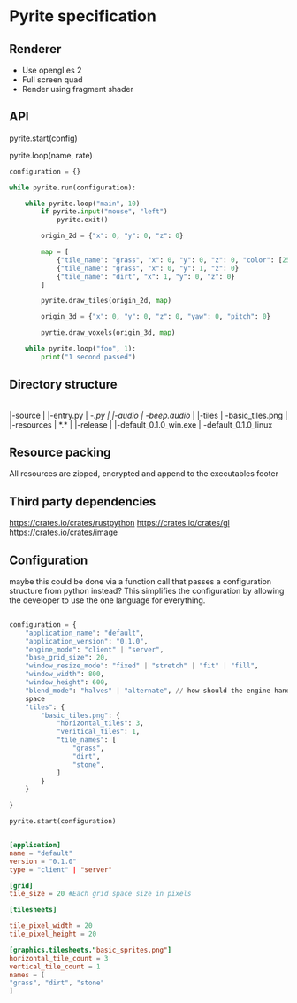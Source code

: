 # Pyrite specification

## Renderer

* Use opengl es 2
* Full screen quad
* Render using fragment shader 

## API

pyrite.start(config)

pyrite.loop(name, rate)

``` python
configuration = {}

while pyrite.run(configuration):

    while pyrite.loop("main", 10)
        if pyrite.input("mouse", "left")
            pyrite.exit()

        origin_2d = {"x": 0, "y": 0, "z": 0}

        map = [
            {"tile_name": "grass", "x": 0, "y": 0, "z": 0, "color": [255, 255, 255]}
            {"tile_name": "grass", "x": 0, "y": 1, "z": 0}
            {"tile_name": "dirt", "x": 1, "y": 0, "z": 0}
        ]

        pyrite.draw_tiles(origin_2d, map)

        origin_3d = {"x": 0, "y": 0, "z": 0, "yaw": 0, "pitch": 0}

        pyrtie.draw_voxels(origin_3d, map)

    while pyrite.loop("foo", 1):
        print("1 second passed")
```

## Directory structure

\
|-source
| |-entry.py
| \-*.py
|
|-audio
| \-beep.audio*
|
|-tiles
| \-basic_tiles.png
|
|-resources
| \*.*
|
|-release
| |-default_0.1.0_win.exe
| \-default_0.1.0_linux

## Resource packing
All resources are zipped, encrypted and append to the executables footer 

## Third party dependencies
https://crates.io/crates/rustpython
https://crates.io/crates/gl
https://crates.io/crates/image

## Configuration
maybe this could be done via a function call that passes a configuration structure from python
instead? This simplifies the configuration by allowing the developer to use the one language for
everything.

``` python
    
configuration = {
    "application_name": "default",
    "application_version": "0.1.0",
    "engine_mode": "client" | "server",
    "base_grid_size": 20,
    "window_resize_mode": "fixed" | "stretch" | "fit" | "fill",
    "window_width": 800,
    "window_height": 600,
    "blend_mode": "halves" | "alternate", // how should the engine handle multiple tiles in the same
    space
    "tiles": {
        "basic_tiles.png": {
            "horizontal_tiles": 3,
            "veritical_tiles": 1,
            "tile_names": [
                "grass",
                "dirt",
                "stone",
            ]
        }
    }

}

pyrite.start(configuration)
```

``` toml

[application]
name = "default"
version = "0.1.0"
type = "client" | "server"

[grid]
tile_size = 20 #Each grid space size in pixels

[tilesheets]

tile_pixel_width = 20
tile_pixel_height = 20

[graphics.tilesheets."basic_sprites.png"]
horizontal_tile_count = 3
vertical_tile_count = 1
names = [
"grass", "dirt", "stone"
]


```


